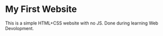 # My First Website
This is a simple HTML+CSS website with no JS. Done during learning Web Devolopment.
